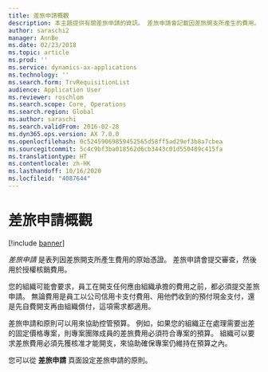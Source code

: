 ```yaml
---
title: 差旅申請概觀
description: 本主題提供有關差旅申請的資訊。 差旅申請會記載因差旅開支所產生的費用。
author: saraschi2
manager: AnnBe
ms.date: 02/23/2018
ms.topic: article
ms.prod: ''
ms.service: dynamics-ax-applications
ms.technology: ''
ms.search.form: TrvRequisitionList
audience: Application User
ms.reviewer: roschlom
ms.search.scope: Core, Operations
ms.search.region: Global
ms.author: saraschi
ms.search.validFrom: 2016-02-28
ms.dyn365.ops.version: AX 7.0.0
ms.openlocfilehash: 0c52459069859452565d58ff5ad29ef3b8a7cbea
ms.sourcegitcommit: 5c4c9bf3ba018562d6cb3443c01d550489c415fa
ms.translationtype: HT
ms.contentlocale: zh-HK
ms.lasthandoff: 10/16/2020
ms.locfileid: "4087644"
---
```

# <a name="travel-requisitions-overview"></a>差旅申請概觀

[!include [banner](../includes/banner.md)]

*差旅申請* 是表列因差旅開支所產生費用的原始憑證。 差旅申請會提交審查，然後用於授權核銷費用。

您的組織可能會要求，員工在開支任何應由組織承擔的費用之前，都必須提交差旅申請。 無論費用是員工以公司信用卡支付費用、用他們收到的預付現金支付，還是先自費開支再由組織償付，這項需求都適用。

差旅申請和原則可以用來協助控管預算。 例如，如果您的組織正在處理需要出差的固定價格專案，則專案團隊成員的差旅費用必須符合專案的預算。 組織可以要求差旅費用必須先獲核准才能開支，來協助確保專案仍維持在預算之內。

您可以從 **差旅申請** 頁面設定差旅申請的原則。
